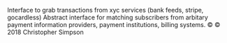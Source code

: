 Interface to grab transactions from xyc services (bank feeds, stripe,
gocardless) Abstract interface for matching subscribers from arbitary payment
information providers, payment institutions, billing systems. :copyright:
:copyright: 2018 Christopher Simpson 
